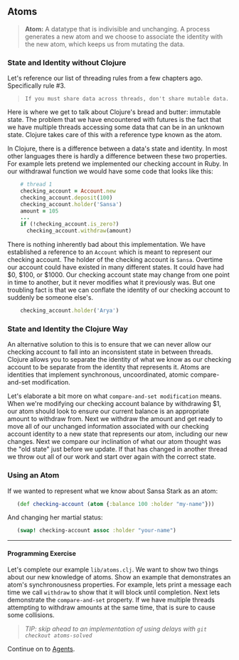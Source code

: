 ## Atoms

> **Atom:** A datatype that is indivisible and unchanging. A process generates a new atom and we choose to associate the identity with the new atom, which keeps us from mutating the data.

### State and Identity without Clojure

Let's reference our list of threading rules from a few chapters ago. Specifically rule #3.

> `If you must share data across threads, don't share mutable data.`

Here is where we get to talk about Clojure's bread and butter: immutable state. The problem that we have encountered with futures is the fact that we have multiple threads accessing some data that can be in an unknown state. Clojure takes care of this with a reference type known as the atom.

In Clojure, there is a difference between a data's state and identity. In most other languages there is hardly a difference between these two properties. For example lets pretend we implemented our checking account in Ruby. In our withdrawal function we would have some code that looks like this:

~~~ruby
    # thread 1
    checking_account = Account.new
    checking_account.deposit(100)
    checking_account.holder('Sansa')
    amount = 105
    ...
    if (!checking_account.is_zero?)
      checking_account.withdraw(amount)
~~~

There is nothing inherently bad about this implementation. We have established a reference to an `Account` which is meant to represent our checking account.  The holder of the checking account is `Sansa`. Overtime our account could have existed in many different states. It could have had $0, $100, or $1000.  Our checking account state may change from one point in time to another, but it never modifies what it previously was.  But one troubling fact is that we can conflate the identity of our checking account to suddenly be someone else's.

~~~ruby
    checking_account.holder('Arya')
~~~

### State and Identity the Clojure Way

An alternative solution to this is to ensure that we can never allow our checking account to fall into an inconsistent state in between threads. Clojure allows you to separate the identity of what we know as our checking account to be separate from the identity that represents it.  Atoms are identities that implement synchronous, uncoordinated, atomic compare-and-set modification.

Let's elaborate a bit more on what `compare-and-set modification` means.  When we're modifying our checking account balance by withdrawing $1, our atom should look to ensure our current balance is an appropriate amount to withdraw from. Next we withdraw the amount and get ready to move all of our unchanged information associated with our checking account identity to a new state that represents our atom, including our new changes.  Next we compare our inclination of what our atom thought was the "old state" just before we update. If that has changed in another thread we throw out all of our work and start over again with the correct state.

### Using an Atom

If we wanted to represent what we know about Sansa Stark as an atom:

~~~clojure
   (def checking-account (atom {:balance 100 :holder "my-name"}))
~~~

And changing her martial status:

~~~clojure
   (swap! checking-account assoc :holder "your-name")
~~~

***

#### Programming Exercise

Let's complete our example `lib/atoms.clj`. We want to show two things about our new knowledge of atoms. Show an example that demonstrates an atom's synchronousness properties. For example, lets print a message each time we call `withdraw` to show that it will block until completion. Next lets demonstrate the `compare-and-set` property. If we have multiple threads attempting to withdraw amounts at the same time, that is sure to cause some collisions.

> _TIP: skip ahead to an implementation of using delays with `git checkout atoms-solved`_

Continue on to [Agents](Agents.md).
